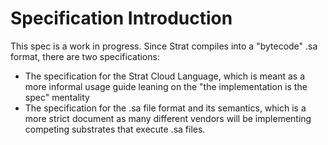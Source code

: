 # Specification Introduction

This spec is a work in progress.  Since Strat compiles into a "bytecode" .sa format, there are two specifications:

  - The specification for the Strat Cloud Language, which is meant as a more informal usage guide leaning on the "the implementation is the spec" mentality
  - The specification for the .sa file format and its semantics, which is a more strict document as many different vendors will be implementing competing substrates that execute .sa files.